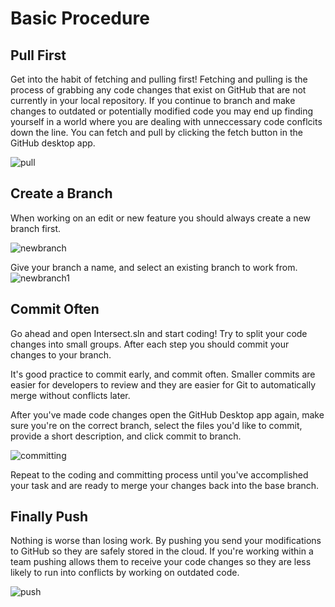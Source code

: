 # Basic Procedure

## Pull First
Get into the habit of fetching and pulling first! Fetching and pulling is the process of grabbing any code changes that exist on GitHub that are not currently in your local repository. If you continue to branch and make changes to outdated or potentially modified code you may end up finding yourself in a world where you are dealing with unneccessary code conflcits down the line. You can fetch and pull by clicking the fetch button in the GitHub desktop app.

![pull](https://www.ascensiongamedev.com/resources/filehost/1dc5c0a9a7bc2d5392be4e628e8d24f3.png)

## Create a Branch
When working on an edit or new feature you should always create a new branch first.

![newbranch](https://www.ascensiongamedev.com/resources/filehost/d06fcf06ae13fb387bd1f3bd1947972c.png)

Give your branch a name, and select an existing branch to work from.
![newbranch1](https://www.ascensiongamedev.com/resources/filehost/0d992fa719eabdfdc3a3f6801b0242a8.png)

## Commit Often
Go ahead and open Intersect.sln and start coding! Try to split your code changes into small groups. After each step you should commit your changes to your branch.

It's good practice to commit early, and commit often. Smaller commits are easier for developers to review and they are easier for Git to automatically merge without conflicts later.

After you've made code changes open the GitHub Desktop app again, make sure you're on the correct branch, select the files you'd like to commit, provide a short description, and click commit to branch.

![committing](https://www.ascensiongamedev.com/resources/filehost/322122ce55210b93109fdf532f3d0875.png)

Repeat to the coding and committing process until you've accomplished your task and are ready to merge your changes back into the base branch.

## Finally Push
Nothing is worse than losing work. By pushing you send your modifications to GitHub so they are safely stored in the cloud. If you're working within a team pushing allows them to receive your code changes so they are less likely to run into conflicts by working on outdated code.

![push](https://www.ascensiongamedev.com/resources/filehost/11c94b0feb31e78d70699df140d6d1a6.png)
